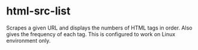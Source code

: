 # html-src-list
Scrapes a given URL and displays the numbers of HTML tags in order. Also gives the frequency of each tag. This is configured to work on Linux environment only.
